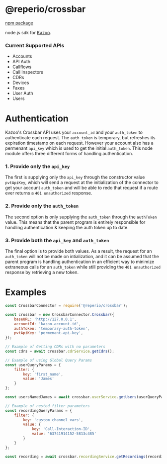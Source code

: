 # @reperio/crossbar
[npm package](https://www.npmjs.com/package/@reperio/crossbar)

node.js sdk for [Kazoo](https://github.com/2600hz/kazoo/).

### Current Supported APIs
- Accounts
- API Auth
- Callflows
- Call Inspectors
- CDRs
- Devices
- Faxes
- User Auth
- Users

# Authentication

Kazoo's Crossbar API uses your `account_id` and your `auth_token` to
authenticate each request. The `auth_token` is temporary, but refreshes its 
expiration timestamp on each request. However your account also has a permenant
`api_key` which is used to get the initial `auth_token`.
This node module offers three different forms of handling authentication.

### 1. Provide only the `api_key`
The first is supplying only the `api_key` through the constructor value
`pvtApiKey`, which will send a request at the initialization of the connector
to get your account `auth_token` and will be able to redo that request if a 
route ever returns a `401 unauthorized` response.

### 2. Provide only the `auth_token`
The second option is only supplying the `auth_token` through the `authToken` 
value. This means that the parent program is entirely responsible for handling 
authentication & keeping the auth token up to date.

### 3. Provide both the `api_key` and `auth_token`
The final option is to provide both values. As a result, the request for an 
`auth_token` will not be made on intialization, and it can be assumed that the 
parent program is handling authentication in an efficient way to minimize 
extraneous calls for an `auth_token` while still providing the 
`401 unauthorized` response by retrieving a new token.

# Examples
```js
const CrossbarConnector = require('@reperio/crossbar');

const crossbar = new CrossbarConnector.Crossbar({
    baseURL: 'http://127.0.0.1',
    accountId: 'kazoo-account-id',
    authToken: 'temporary-auth-token',
    pvtApiKey: 'permenant-api-key',
});

// Example of Getting CDRs with no parameters
const cdrs = await crossbar.cdrService.getCdrs();

// Example of using Global Query Params
const userQueryParams = {
    filter: {
        key: 'first_name',
        value: 'James'
    }
};

const usersNamedJames = await crossbar.userService.getUsers(userQueryParams); 

// Example of nested filter parameters
const recordingQueryParams = {
    filter: {
        key: 'custom_channel_vars',
        value: {
            key: 'Call-Interaction-ID',
            value: '63741914152-5813c485'
        }
    }
};

const recording = await crossbar.recordingService.getRecordings(recordingQueryParams);
```
